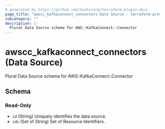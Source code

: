 ```yaml
---
# generated by https://github.com/hashicorp/terraform-plugin-docs
page_title: "awscc_kafkaconnect_connectors Data Source - terraform-provider-awscc"
subcategory: ""
description: |-
  Plural Data Source schema for AWS::KafkaConnect::Connector
---
```


# awscc_kafkaconnect_connectors (Data Source)

Plural Data Source schema for AWS::KafkaConnect::Connector



<!-- schema generated by tfplugindocs -->
## Schema

### Read-Only

- `id` (String) Uniquely identifies the data source.
- `ids` (Set of String) Set of Resource Identifiers.


